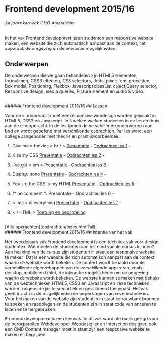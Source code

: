 
# Frontend development 2015/16
###### 2e jaars kernvak CMD Amsterdam
In het vak Frontend development leren studenten een responsive website maken, een website die zich automatisch aanpast aan de context, het apparaat, de omgeving en de interactie mogelijkheden.

## Onderwerpen
De onderwerpen die we gaan behandelen zijn HTML5 elementen, formulieren, 
CSS3 effecten, CSS selectors, 
Units, pixels, em, procenten, 
Box model, Positioning, Flexbox, 
Javascript classList object,Query selector, 
Responsive design, media queries, 
Picture element en audio & video.


<br>
###### Frontend development 2015/16
## Lessen

Voor de eindopdracht moet een responsive webdesign worden gemaakt in HTML5, CSS3 en Javascript. 
In 8 weken werken studenten in de les en thuis aan de eindopdracht. 
In de les komen de verschillende onderwerpen aan bod en wordt geoefend met verschillende opdrachten.
Per les wordt een college aangeboden met theorie en praktijkvoorbeelden.


1. Give me a fucking < br / > 
 [Presentatie](presentaties/index.html?les1) - 
 [Opdrachten les 1](opdrachten/index.html?les1) - 

2. Kiss my CSS 
 [Presentatie](presentaties/index.html?les2) - 
 [Opdrachten les 2](opdrachten/index.html?les2) - 
  
3. I’ve got < em > 
 [Presentatie](presentaties/index.html?les3) - 
 [Opdrachten les 3](opdrachten/index.html?les3) - 
  
4. Display: none 
 [Presentatie](presentaties/index.html?les4) - 
 [Opdrachten les 4](opdrachten/index.html?les4) - 
  
5. You are the CSS to my HTML 
 [Presentatie](presentaties/index.html?les5) - 
 [Opdrachten les 5](opdrachten/index.html?les5) - 
   
6. /* no comment */ 
 [Presentatie](presentaties/index.html?les6) - 
 [Opdrachten les 6](opdrachten/index.html?les6) - 
 
7. < img > is everything 
 [Presentatie](presentaties/index.html?les7) - 
 [Opdrachten les 7](opdrachten/index.html?les7) - 

8. < / HTML > [Toetsing en beoordeling](#)

<br>
[Alle opdrachten](opdrachten/index.html?all)


<br>
###### Frontend development 2015/16
## Intentie van het vak

Het tweedejaars vak Frontend development is een techniek vak voor design studenten. 
Wat moeten de studenten aan het eind van de cursus kunnen? 
Aan het eind van de cursus zijn studenten in staat een responsive website te maken. 
Dat is een website die zich automatisch aanpast aan de context waarin de website wordt bekeken. 
De context wordt bepaald door de verschillende eigenschappen van de verschillende apparaten, zoals desktop, mobile en tablet, de interactie mogelijkheden en de omgeving waarin de website wordt bekeken. 
De website kunnen ze maken met behulp van de webtechnieken HTML5, CSS3 en Javascript en deze technieken worden volgens de juiste semantiek en gevalideerd toegepast.  Het vak geeft inzicht in de mogelijkheden en beperkingen van deze technieken. Voor het maken van de website zijn studenten in staat betrouwbare bronnen te zoeken en raadplegen en de studenten zijn in staat code van anderen te lezen en te hergebruiken.

Frontend development is een kernvak. In dit vak wordt de basis gelegd voor de beroepsrollen Webdeveloper, Webdesigner en Interaction designer, ook een CMD Content manager moet in staat zijn een responsive website te maken en begrijpen.


